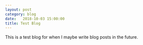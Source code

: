 ```yaml
---
layout: post
category: blog
date:   2018-10-03 15:00:00
title: Test Blog
---
```


This is a test blog for when I maybe write blog posts in the future.
